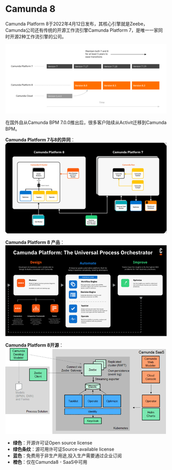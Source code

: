 # Camunda 8

Camunda Platform 8于2022年4月12日发布，其核心引擎就是Zeebe，Camunda公司还有传统的开源工作流引擎Camunda Platform 7，是唯一一家同时开源2种工作流引擎的公司。

![img.png](img.png)

在国外自从Camunda BPM 7.0.0推出后，很多客户陆续从Activit迁移到Camunda BPM。

**Camunda Platform 7与8的异同**：  
![img_1.png](img_1.png)

**Camunda Platform 8 产品**：  
![img_2.png](img_2.png)

**Camunda Platform 8开源**：  
![img_3.png](img_3.png)
- **绿色**：开源许可证Open source license
- **绿色条纹**：源可用许可证Source-available license
- **蓝色**：免费用于非生产用途,投入生产需要通过企业订阅
- **橙色**：仅在Camunda8 - SaaS中可用


